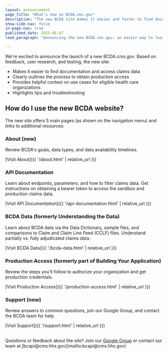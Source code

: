 ```yaml
---
layout: announcement
page_title: "What’s new on BCDA.cms.gov"
description: "The new BCDA site makes it easier and faster to find documentation, learn how to get production credentials, explore use cases, and get tips and troubleshooting."
show-side-nav: false
in-page-nav: true
published_date: 2025-05-07
lead_paragraph: "Announcing the new BCDA.cms.gov: an easier way to learn about and get started with Beneficiary Claims Data API (BCDA)."

---
```


We're excited to announce the launch of a new BCDA.cms.gov. Based on feedback, user research, and testing, the new site:

- Makes it easier to find documentation and access claims data
- Clearly outlines the process to obtain production access
- Provides helpful context on use cases for eligible health care organizations
- Highlights tips and troubleshooting 

## How do I use the new BCDA website?

The new site offers 5 main pages (as shown on the navigation menu) and links to additional resources:

### About (new)

Review BCDA's goals, data types, and data availability timelines.

[Visit About]({{ '/about.html' | relative_url }})

### API Documentation

Learn about endpoints, parameters, and how to filter claims data. Get instructions on obtaining a bearer token to access the sandbox and production claims data.


[Visit API Documentation]({{ '/api-documentation.html' | relative_url }})

### BCDA Data (formerly Understanding the Data)

Learn about BCDA data via the Data Dictionary, sample files, and comparisons to Claim and Claim Line Feed (CCLF) files. Understand partially vs. fully adjudicated claims data.

[Visit BCDA Data]({{ '/bcda-data.html' | relative_url }})

### Production Access (formerly part of Building Your Application)

Review the steps you’ll follow to authorize your organization and get production credentials.

[Visit Production Access]({{ '/production-access.html' | relative_url }})

### Support (new)

Review answers to common questions, join our Google Group, and contact the BCDA team for help.

[Visit Support]({{ '/support.html' | relative_url }})

<br>
Questions or feedback about the site? Join our <a href="https://groups.google.com/g/bc-api" target="_blank" rel="noopener noreferrer">Google Group</a> or contact our team at [bcapi@cms.hhs.gov](mailto:bcapi@cms.hhs.gov)
